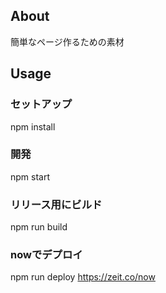## About
簡単なページ作るための素材

## Usage

### セットアップ
npm install

### 開発
npm start

### リリース用にビルド
npm run build

### nowでデプロイ
npm run deploy
https://zeit.co/now
